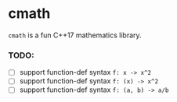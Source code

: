 # cmath

`cmath` is a fun C++17 mathematics library.

### TODO:

- [ ] support function-def syntax `f: x -> x^2`
- [ ] support function-def syntax `f: (x) -> x^2`
- [ ] support function-def syntax `f: (a, b) -> a/b`
